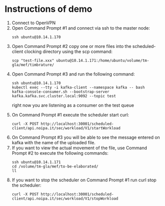 # Instructions of demo

<ol>
  <li>Connect to OpenVPN</li>
  <li>Open Command Prompt #1 and connect via ssh to the master node: 

    ssh ubuntu@10.14.1.170

  </li>
  <li>Open Command Prompt #2 copy one or more files into the scheduled-client clocking directory using the scp command: 

    scp "test-file.xxx" ubuntu@10.14.1.171:/home/ubuntu/volume/tm-gla/mef/timbrature/
  
  </li>
  <li>Open Command Prompt #3 and run the following command:
        
    ssh ubuntu@10.14.1.170
    kubectl exec --tty -i kafka-client --namespace kafka -- bash
    kafka-console-consumer.sh --bootstrap-server kafka.kafka.svc.cluster.local:9092 --topic test 

  right now you are listening as a consumer on the test queue

  </li>
  <li>On Command Prompt #1 execute the scheduler start curl:
        
    curl -X POST http://localhost:30001/scheduled-client/api.noipa.it/sec/workload/V1/startWorkload
  
  </li>
  <li>On Command Prompt #3 you will be able to see the message entered on kafka with the name of the uploaded file.</li>
  <li>If you want to view the actual movement of the file, use Command Prompt #2 to execute the following commands:

    ssh ubuntu@10.14.1.171
    cd /volume/tm-gla/mef/to-be-elaborated/
    ll

  </li>
  <li>If you want to stop the scheduler on Command Prompt #1 run curl stop the scheduler: 
    
    curl -X POST http://localhost:30001/scheduled-client/api.noipa.it/sec/workload/V1/stopWorkload
  
  </li>
    
</ol>
